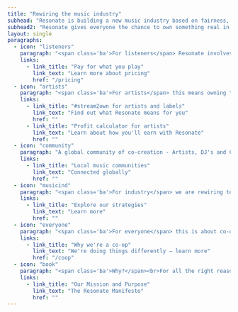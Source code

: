 ```yaml
---
title: "Rewiring the music industry"
subhead: "Resonate is building a new music industry based on fairness, transparency and cooperation."
subhead2: "Resonate gives everyone the chance to own something real in the digital age."
layout: single
paragraphs:
  - icon: "listeners"
    paragraph: "<span class='ba'>For listeners</span> Resonate involves owning something of real value in a digital economy. It's also about resisting the urge to treat music as nothing more than audio wallpaper. About rediscovering and engaging in music as art made by real humans."
    links:
      - link_title: "Pay for what you play"
        link_text: "Learn more about pricing"
        href: "/pricing"
  - icon: "artists"
    paragraph: "<span class='ba'>For artists</span> this means owning their work, and owning their networks. Resonate is about fairness and control; we allow creators to set the terms on which to distribute their art."
    links:
      - link_title: "#stream2own for artists and labels"
        link_text: "Find out what Resonate means for you"
        href: ""
      - link_title: "Profit calculator for artists"
        link_text: "Learn about how you'll earn with Resonate"
        href: ""
  - icon: "community"
    paragraph: "A global community of co-creation - Artists, DJ's and Curators"
    links:
      - link_title: "Local music communities"
        link_text: "Connected globally"
        href: ""      
  - icon: "musicind"
    paragraph: "<span class='ba'>For industry</span> we are rewiring terms of business, transforming an industry that’s currently based on exclusivity and inequity into one based on openness, transparency, and collaboration."
    links:
      - link_title: "Explore our strategies"
        link_text: "Learn more"
        href: ""
  - icon: "everyone"
    paragraph: "<span class='ba'>For everyone</span> this is about co-owning a platform. We think that this one-member, one-vote system gives everyone a voice, and supports the community in a fair and transparent way."
    links:
      - link_title: "Why we're a co-op"
        link_text: "We're doing things differently — learn more"
        href: "/coop"
  - icon: "book"
    paragraph: "<span class='ba'>Why?</span><br>For all the right reasons: "
    links:
      - link_title: "Our Mission and Purpose"
        link_text: "The Resonate Manifesto"
        href: ""
---
```

